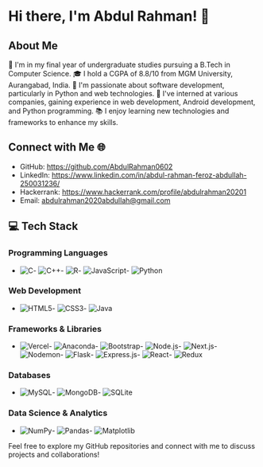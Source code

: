 # Hi there, I'm Abdul Rahman! 👋

## About Me
🔭 I'm in my final year of undergraduate studies pursuing a B.Tech in Computer Science.
🎓 I hold a CGPA of 8.8/10 from MGM University, Aurangabad, India.
🌱 I'm passionate about software development, particularly in Python and web technologies.
💼 I've interned at various companies, gaining experience in web development, Android development, and Python programming.
📚 I enjoy learning new technologies and frameworks to enhance my skills.

## Connect with Me 🌐
- GitHub: https://github.com/AbdulRahman0602
- LinkedIn: https://www.linkedin.com/in/abdul-rahman-feroz-abdullah-250031236/
- Hackerrank: https://www.hackerrank.com/profile/abdulrahman20201
- Email: abdulrahman2020abdullah@gmail.com

## 💻 Tech Stack

### Programming Languages
- ![C](https://img.shields.io/badge/-C-00599C?style=flat-square&logo=c&logoColor=white)- ![C++](https://img.shields.io/badge/-C++-00599C?style=flat-square&logo=c%2B%2B&logoColor=white)- ![R](https://img.shields.io/badge/-R-276DC3?style=flat-square&logo=r&logoColor=white)- ![JavaScript](https://img.shields.io/badge/-JavaScript-F7DF1E?style=flat-square&logo=javascript&logoColor=black)- ![Python](https://img.shields.io/badge/-Python-3776AB?style=flat-square&logo=python&logoColor=white)

### Web Development
- ![HTML5](https://img.shields.io/badge/-HTML5-E34F26?style=flat-square&logo=html5&logoColor=white)- ![CSS3](https://img.shields.io/badge/-CSS3-1572B6?style=flat-square&logo=css3&logoColor=white)- ![Java](https://img.shields.io/badge/-Java-007396?style=flat-square&logo=java&logoColor=white)

### Frameworks & Libraries
- ![Vercel](https://img.shields.io/badge/-Vercel-000000?style=flat-square&logo=vercel&logoColor=white)- ![Anaconda](https://img.shields.io/badge/-Anaconda-44A833?style=flat-square&logo=anaconda&logoColor=white)- ![Bootstrap](https://img.shields.io/badge/-Bootstrap-563D7C?style=flat-square&logo=bootstrap&logoColor=white)- ![Node.js](https://img.shields.io/badge/-Node.js-339933?style=flat-square&logo=node.js&logoColor=white)- ![Next.js](https://img.shields.io/badge/-Next.js-000000?style=flat-square&logo=next.js&logoColor=white)- ![Nodemon](https://img.shields.io/badge/-Nodemon-76D04B?style=flat-square&logo=nodemon&logoColor=white)- ![Flask](https://img.shields.io/badge/-Flask-000000?style=flat-square&logo=flask&logoColor=white)- ![Express.js](https://img.shields.io/badge/-Express.js-000000?style=flat-square&logo=express&logoColor=white)- ![React](https://img.shields.io/badge/-React-61DAFB?style=flat-square&logo=react&logoColor=white)- ![Redux](https://img.shields.io/badge/-Redux-764ABC?style=flat-square&logo=redux&logoColor=white)

### Databases
- ![MySQL](https://img.shields.io/badge/-MySQL-4479A1?style=flat-square&logo=mysql&logoColor=white)- ![MongoDB](https://img.shields.io/badge/-MongoDB-47A248?style=flat-square&logo=mongodb&logoColor=white)- ![SQLite](https://img.shields.io/badge/-SQLite-003B57?style=flat-square&logo=sqlite&logoColor=white)

### Data Science & Analytics
- ![NumPy](https://img.shields.io/badge/-NumPy-013243?style=flat-square&logo=numpy&logoColor=white)- ![Pandas](https://img.shields.io/badge/-Pandas-150458?style=flat-square&logo=pandas&logoColor=white)- ![Matplotlib](https://img.shields.io/badge/-Matplotlib-3776AB?style=flat-square&logo=python&logoColor=white)

Feel free to explore my GitHub repositories and connect with me to discuss projects and collaborations!
